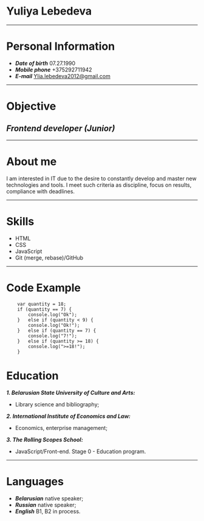# Yuliya Lebedeva
***
# Personal Information
+ ***Date of birth*** 07.27.1990
+ ***Mobile phone*** +375292711942
+ ***E-mail*** Ylia.lebedeva2012@gmail.com
***
# Objective
## ***Frontend developer (Junior)***
***
# About me
I am interested in IT due to the desire to constantly develop and master new technologies and tools. I meet such criteria as discipline, focus on results, compliance with deadlines.
***
# Skills
+ HTML
+ CSS
+ JavaScript
+ Git (merge, rebase)/GitHub
***
# Code Example
        var quantity = 18;
        if (quantity == 7) {
            console.log("Ok");
        }   else if (quantity < 9) {
            console.log("Ok!");
        }   else if (quantity == 7) {
            console.log("7!");
        }   else if (quantity >= 18) {
            console.log(">=18!");
        }
# Education
***1. Belarusian State University of Culture and Arts:***
* Library science and bibliography;

***2. International Institute of Economics and Law:***
* Economics, enterprise management;

***3. The Rolling Scopes School:***
* JavaScript/Front-end. Stage 0 - Education program.
***
# Languages
+ ***Belarusian*** native speaker;
+ ***Russian*** native speaker;
+ ***English*** B1, B2 in process.



